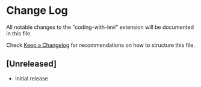# Change Log

All notable changes to the "coding-with-levi" extension will be documented in this file.

Check [Keep a Changelog](http://keepachangelog.com/) for recommendations on how to structure this file.

## [Unreleased]

- Initial release
